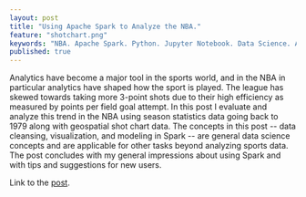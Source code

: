 ```yaml
---
layout: post
title: "Using Apache Spark to Analyze the NBA."
feature: "shotchart.png"
keywords: "NBA. Apache Spark. Python. Jupyter Notebook. Data Science. Analytics."
published: true
---
```


Analytics have become a major tool in the sports world, and in the NBA in particular analytics have shaped how the sport is played. The league has skewed towards taking more 3-point shots due to their high efficiency as measured by points per field goal attempt. In this post I evaluate and analyze this trend in the NBA using season statistics data going back to 1979 along with geospatial shot chart data. The concepts in this post -- data cleansing, visualization, and modeling in Spark -- are general data science concepts and are applicable for other tasks beyond analyzing sports data. The post concludes with my general impressions about using Spark and with tips and suggestions for new users.

Link to the [post](https://content.pivotal.io/blog/how-data-science-assists-sports).
